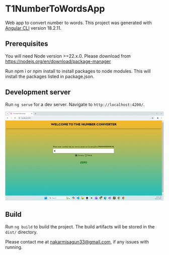 # T1NumberToWordsApp

Web app to convert number to words.
This project was generated with [Angular CLI](https://github.com/angular/angular-cli) version 18.2.11.

## Prerequisites

You will need Node version >=22.x.0. Please download from https://nodejs.org/en/download/package-manager

Run npm i or npm install to install packages to node modules. This will install the packages listed in package.json.

## Development server

Run `ng serve` for a dev server. Navigate to `http://localhost:4200/`.

![ConverterGif](./ConverterGif.gif)

## Build

Run `ng build` to build the project. The build artifacts will be stored in the `dist/` directory.

Please contact me at nakarmisagun33@gmail.com, if any issues with running.
